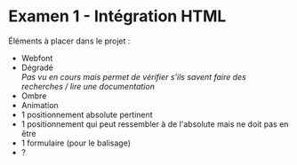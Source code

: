 # Examen 1 - Intégration HTML

Éléments à placer dans le projet :

* Webfont
* Dégradé  
  _Pas vu en cours mais permet de vérifier s'ils savent faire des recherches / lire une documentation_
* Ombre
* Animation
* 1 positionnement absolute pertinent
* 1 positionnement qui peut ressembler à de l'absolute mais ne doit pas en être
* 1 formulaire (pour le balisage)
* ?